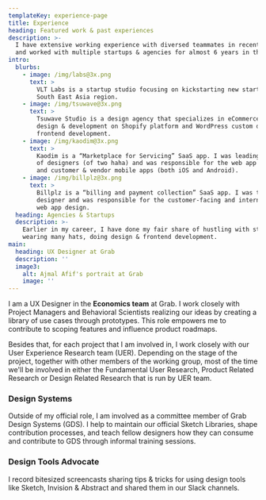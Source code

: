 ```yaml
---
templateKey: experience-page
title: Experience
heading: Featured work & past experiences
description: >-
  I have extensive working experience with diversed teammates in recent years,
  and worked with multiple startups & agencies for almost 6 years in the past.
intro:
  blurbs:
    - image: /img/labs@3x.png
      text: >
        VLT Labs is a startup studio focusing on kickstarting new startups in
        South East Asia region.
    - image: /img/tsuwave@3x.png
      text: >
        Tsuwave Studio is a design agency that specializes in eCommerce custom
        design & development on Shopify platform and WordPress custom design &
        frontend development.
    - image: /img/kaodim@3x.png
      text: >
        Kaodim is a “Marketplace for Servicing” SaaS app. I was leading a team
        of designers (of two haha) and was responsible for the web app design,
        and customer & vendor mobile apps (both iOS and Android).
    - image: /img/billplz@3x.png
      text: >
        Billplz is a “billing and payment collection” SaaS app. I was the only
        designer and was responsible for the customer-facing and internal tools
        web app design.
  heading: Agencies & Startups
  description: >-
    Earlier in my career, I have done my fair share of hustling with startups
    wearing many hats, doing design & frontend development.
main:
  heading: UX Designer at Grab
  description: ''
  image3:
    alt: Ajmal Afif's portrait at Grab
    image: ''
---
```

I am a UX Designer in the **Economics team** at Grab. I work closely with Project Managers and Behavioral Scientists realizing our ideas by creating a library of use cases through prototypes. This role empowers me to contribute to scoping features and influence product roadmaps.

Besides that, for each project that I am involved in, I work closely with our User Experience Research team (UER). Depending on the stage of the project, together with other members of the working group, most of the time we'll be involved in either the Fundamental User Research, Product Related Research or Design Related Research that is run by UER team.

<h3 class="f4 mt4 mb2 fw6 lh-solid">Design Systems</h3>
Outside of my official role, I am involved as a committee member of Grab Design Systems (GDS). I help to maintain our official Sketch Libraries, shape contribution processes, and teach fellow designers how they can consume and contribute to GDS through informal training sessions.

<h3 class="f4 mt4 mb2 fw6 lh-solid">Design Tools Advocate</h3>
I record bitesized screencasts sharing tips & tricks for using design tools like Sketch, Invision & Abstract and shared them in our Slack channels.
